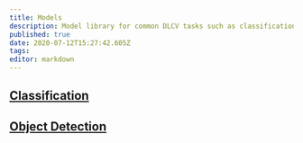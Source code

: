 ```yaml
---
title: Models
description: Model library for common DLCV tasks such as classification, detection, segmentation and more.
published: true
date: 2020-07-12T15:27:42.605Z
tags: 
editor: markdown
---
```


## [Classification](https://cral.segmind.com/api/models/classification)
## [Object Detection](https://cral.segmind.com/api/models/ObjectDetection)

